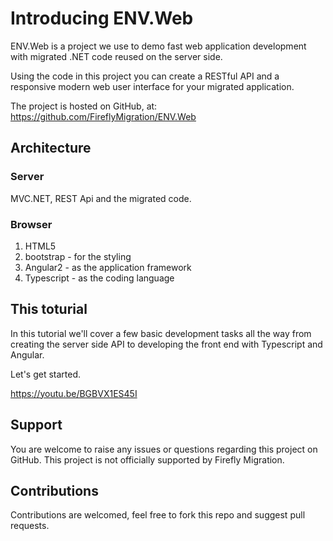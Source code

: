 # Introducing ENV.Web

ENV.Web is a project we use to demo fast web application development with migrated .NET code reused on the server side.

Using the code in this project you can create a RESTful API and a responsive modern web user interface for your migrated application.

The project is hosted on GitHub, at:
https://github.com/FireflyMigration/ENV.Web

## Architecture
### Server 
MVC.NET, REST Api and the migrated code.

### Browser
1. HTML5
2. bootstrap - for the styling
3. Angular2 - as the application framework
4. Typescript - as the coding language

## This toturial
In this tutorial we'll cover a few basic development tasks all the way from creating the server side API to developing the front end with Typescript and Angular.

Let's get started.

https://youtu.be/BGBVX1ES45I

## Support
You are welcome to raise any issues or questions regarding this project on GitHub. This project is not officially supported by Firefly Migration. 

## Contributions
Contributions are welcomed, feel free to fork this repo and suggest pull requests.
